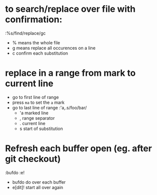 # to search/replace over file with confirmation:
:%s/find/replace/gc
  - % means the whole file
  - g means replace all occurences on a line
  - c confirm each substitution

# replace in a range from mark to current line
- go to first line of range
- press `ma` to set the `a` mark
- go to last line of range
:'a,.s/foo/bar/
  - 'a marked line
  - , range separator
  - . current line
  - s start of substitution

# Refresh each buffer open (eg. after git checkout)
:bufdo :e!
  - bufdo do over each buffer
  - e[dit]! start all over again
